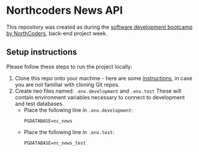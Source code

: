 # Northcoders News API

This repository was created as during the [software development bootcamp by NorthCoders](https://northcoders.com/our-courses/coding-bootcamp), back-end project week.


## Setup instructions

Please follow these steps to run the project locally:
1. Clone this repo onto your machine - here are some [instructions](https://docs.github.com/en/repositories/creating-and-managing-repositories/cloning-a-repository), in case you are not familiar with cloning Git repos.
1. Create two files named: `.env.development` and `.env.test` These will contain environment variables necessary to connect to development and test databases.
    + Place the following line in `.env.development`:
        ```
        PGDATABASE=nc_news
        ``` 
    + Place the following line in `.env.test`:
        ```
        PGDATABASE=nc_news_test
        ``` 


